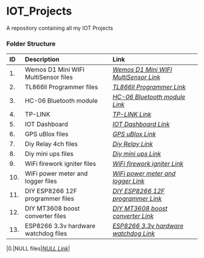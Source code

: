 # IOT_Projects

A repository containing all my IOT Projects

### Folder Structure

|ID|Description|Link|
| :------------| :------------ | :------------ |
|1.|Wemos D1 Mini WIFI MultiSensor files|*[Wemos D1 Mini WIFI MultiSensor Link](https://github.com/Cale-Torino/IOT_Projects/tree/main/1.%20Wemos%20D1%20Mini%20WIFI%20MultiSensor)*|
|2.|TL866ll Programmer files|*[TL866ll Programmer Link](https://github.com/Cale-Torino/IOT_Projects/tree/main/2.%20TL866ll%20Programmer)*|
|3.|HC-06 Bluetooth module|*[HC-06 Bluetooth module Link](https://github.com/Cale-Torino/IOT_Projects/tree/main/3.%20HC-06%20Bluetooth%20module)*|
|4.|TP-LINK|*[TP-LINK Link](https://github.com/Cale-Torino/IOT_Projects/tree/main/4.%20TP-LINK)*|
|5.|IOT Dashboard|*[IOT Dashboard Link](https://github.com/Cale-Torino/IOT_Projects/tree/main/5.%20IOT%20Dashboard)*|
|6.|GPS uBlox files|*[GPS uBlox Link](https://github.com/Cale-Torino/IOT_Projects/tree/main/6.%20GPS%20uBlox%205)*|
|7.|Diy Relay 4ch files|*[Diy Relay Link](https://github.com/Cale-Torino/IOT_Projects/tree/main/7.%20Diy_relay_4)*|
|8.|Diy mini ups files|*[Diy mini ups Link](https://github.com/Cale-Torino/IOT_Projects/tree/main/8.%20DIY_mini_ups)*|
|9.|WiFi firework igniter files|*[WiFi firework igniter Link](https://github.com/Cale-Torino/IOT_Projects/tree/main/9.%20WiFi_firework_igniter)*|
|10.|WiFi power meter and logger files|*[WiFi power meter and logger Link](https://github.com/Cale-Torino/IOT_Projects/tree/main/10.%20WiFi_power_meter_and_logger)*|
|11.|DIY ESP8266 12F programmer files|*[DIY ESP8266 12F programmer Link](https://github.com/Cale-Torino/IOT_Projects/tree/main/11.%20DIY_ESP8266_12F_programmer)*|
|12.|DIY MT3608 boost converter files|*[DIY MT3608 boost converter Link](https://github.com/Cale-Torino/IOT_Projects/tree/main/12.%20DIY_MT3608_boost_converter)*|
|13.|ESP8266 3.3v hardware watchdog files|*[ESP8266 3.3v hardware watchdog Link](https://github.com/Cale-Torino/IOT_Projects/tree/main/13.%20ESP8266_3.3v_hardware_watchdog)*|

|0.|NULL files|*[NULL Link](NULL)*|

